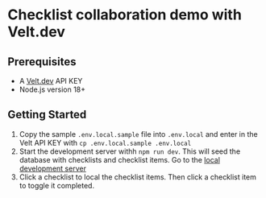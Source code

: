 # Checklist collaboration demo with Velt.dev

## Prerequisites

- A [Velt.dev](https://velt.dev) API KEY
- Node.js version 18+

## Getting Started

1. Copy the sample `.env.local.sample` file into `.env.local` and enter in the Velt API KEY with `cp .env.local.sample .env.local`
1. Start the development server withh `npm run dev`. This will seed the database with checklists and checklist items. Go to the [local development server](localhost:3000)
1. Click a checklist to local the checklist items. Then click a checklist item to toggle it completed.
